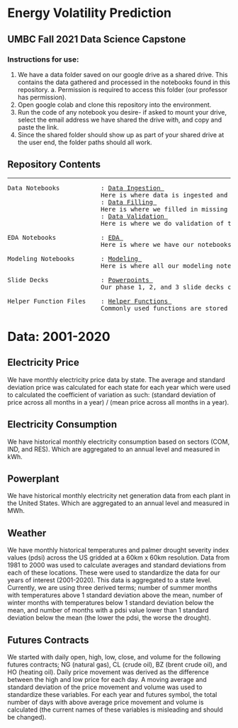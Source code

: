 # Energy Volatility Prediction
## UMBC Fall 2021 Data Science Capstone
### Instructions for use:
1. We have a data folder saved on our google drive as a shared drive. This contains the data gathered and processed in the notebooks found in this repository.
  a. Permission is required to access this folder (our professor has permission).
2. Open google colab and clone this repository into the environment.
3. Run the code of any notebook you desire- if asked to mount your drive, select the email address we have shared the drive with, and copy and paste the link.
4. Since the shared folder should show up as part of your shared drive at the user end, the folder paths should all work.

## Repository Contents
---
<pre>
Data Notebooks           : <a href=https://github.com/harperd17/energy_volatility_prediction/tree/main/notebooks/Data%20Ingestion>Data Ingestion </a>
                         Here is where data is ingested and aggregated to meet the format of one row per year and state.
                         : <a href=https://github.com/harperd17/energy_volatility_prediction/tree/main/notebooks/Data%20Filling>Data Filling </a>
                         Here is where we filled in missing years of electric accounts data using regression. 
                         : <a href=https://github.com/harperd17/energy_volatility_prediction/tree/main/notebooks/Validation>Data Validation </a>
                         Here is where we do validation of the plant and energy source data.

EDA Notebooks            : <a href=https://github.com/harperd17/energy_volatility_prediction/tree/main/notebooks/EDA>EDA </a>
                         Here is where we have our notebooks for EDA. This includes basic EDA and EDA that explores the relationships of different variables to the target                              variable.
                         
Modeling Notebooks       : <a href=https://github.com/harperd17/energy_volatility_prediction/tree/main/notebooks/Modeling>Modeling </a>
                         Here is where all our modeling notebooks are stored. We have one notebook for decision tree classifier, one for linear regression, another for XGB                            regression, and lastly, a notebook where we explore all types of models using the neptune logging functionality.
                
Slide Decks              : <a href=https://github.com/harperd17/energy_volatility_prediction/tree/main/powerpoints>Powerpoints </a>
                         Our phase 1, 2, and 3 slide decks can be found here.

Helper Function Files    : <a href=https://github.com/harperd17/energy_volatility_prediction/tree/main/helpers>Helper Functions </a>
                         Commonly used functions are stored in files across this folder and used throughout our project.
</pre>


# Data: 2001-2020

##  Electricity Price
We have monthly electricity price data by state. The average and standard deviation price was calculated for each state for each year which were used to calculated the coefficient of variation as such: (standard deviation of price across all months in a year) / (mean price across all months in a year).<br>
## Electricity Consumption<br>
We have historical monthly electricity consumption based on sectors (COM, IND, and RES).  Which are aggregated to an annual level and measured in kWh.<br>
## Powerplant<br>
We have historical monthly electricity net generation data from each plant in the United States. Which are aggregated to an annual level and measured in MWh.<br>
## Weather<br>
We have monthly historical temperatures and palmer drought severity index values (pdsi) across the US gridded at a 60km x 60km resolution. Data from 1981 to 2000 was used to calculate averages and standard deviations from each of these locations. These were used to standardize the data for our years of interest (2001-2020). This data is aggregated to a state level. Currently, we are using three derived terms; number of summer months with temperatures above 1 standard deviation above the mean, number of winter months with temperatures below 1 standard deviation below the mean, and number of months with a pdsi value lower than 1 standard deviation below the mean (the lower the pdsi, the worse the drought).<br>
## Futures Contracts<br>
We started with daily open, high, low, close, and volume for the following futures contracts; NG (natural gas), CL (crude oil), BZ (brent crude oil), and HO (heating oil). Daily price movement was derived as the difference between the high and low price for each day. A moving average and standard deviation of the price movement and volume was used to standardize these variables. For each year and futures symbol, the total number of days with above average price movement and volume is calculated (the current names of these variables is misleading and should be changed).<br>
